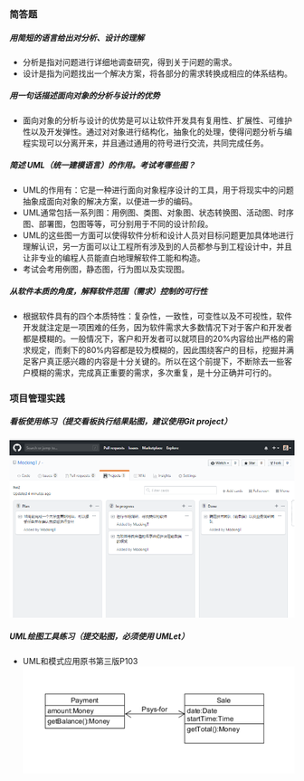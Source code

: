 ### 简答题

##### 用简短的语言给出对分析、设计的理解

- 分析是指对问题进行详细地调查研究，得到关于问题的需求。
- 设计是指为问题找出一个解决方案，将各部分的需求转换成相应的体系结构。

##### 用一句话描述面向对象的分析与设计的优势

- 面向对象的分析与设计的优势是可以让软件开发具有复用性、扩展性、可维护性以及开发弹性。通过对对象进行结构化，抽象化的处理，使得问题分析与编程实现可以分离开来，并且通过通用的符号进行交流，共同完成任务。

##### 简述 UML（统一建模语言）的作用。考试考哪些图？

- UML的作用有：它是一种进行面向对象程序设计的工具，用于将现实中的问题抽象成面向对象的解决方案，以便进一步的编码。
- UML通常包括一系列图：用例图、类图、对象图、状态转换图、活动图、时序图、部署图，包图等等，可分别用于不同的设计阶段。
- UML的这些图一方面可以使得软件分析和设计人员对目标问题更加具体地进行理解认识，另一方面可以让工程所有涉及到的人员都参与到工程设计中，并且让非专业的编程人员能直白地理解软件工能和构造。
- 考试会考用例图，静态图，行为图以及实现图。

##### 从软件本质的角度，解释软件范围（需求）控制的可行性

- 根据软件具有的四个本质特性：复杂性，一致性，可变性以及不可视性，软件开发就注定是一项困难的任务，因为软件需求大多数情况下对于客户和开发者都是模糊的。一般情况下，客户和开发者可以就项目的20%内容给出严格的需求规定，而剩下的80%内容都是较为模糊的，因此围绕客户的目标，挖掘并满足客户真正感兴趣的内容是十分关键的。所以在这个前提下，不断除去一些客户模糊的需求，完成真正重要的需求，多次重复，是十分正确并可行的。

### 项目管理实践

##### 看板使用练习（提交看板执行结果贴图，建议使用Git project）

![picture](https://github.com/MockingT/-/blob/master/%E4%BD%9C%E4%B8%9A2/%E7%9C%8B%E6%9D%BF/pci1.png)

##### UML绘图工具练习（提交贴图，必须使用 UMLet）

- UML和模式应用原书第三版P103
![picture](https://github.com/MockingT/-/blob/master/%E4%BD%9C%E4%B8%9A2/UML/pic2.png)

